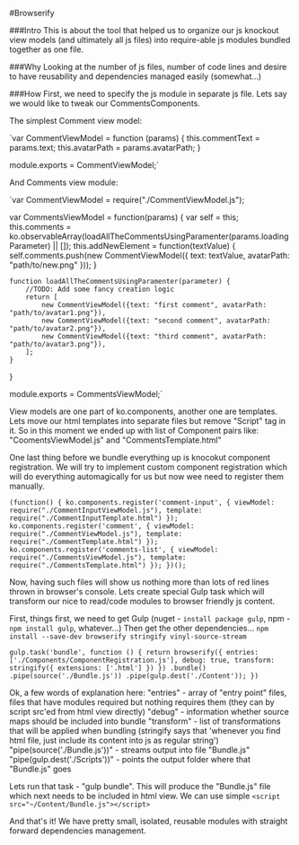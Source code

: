 #Browserify

###Intro
This is about the tool that helped us to organize our js knockout view models (and ultimately all js files) into require-able js modules bundled together as one file.

###Why
Looking at the number of js files, number of code lines and desire to have reusability and dependencies managed easily (somewhat...)

###How
First, we need to specify the js module in separate js file. Lets say we would like to tweak our CommentsComponents.

The simplest Comment view model:

`var CommentViewModel = function (params) {
    this.commentText = params.text;
    this.avatarPath = params.avatarPath;
}

module.exports = CommentViewModel;`

And Comments view module:

`var CommentViewModel = require("./CommentViewModel.js");

var CommentsViewModel = function(params) {
    var self = this;
    this.comments = ko.observableArray(loadAllTheCommentsUsingParamenter(params.loadingParameter) || []);
    this.addNewElement = function(textValue) {
        self.comments.push(new CommentViewModel({ text: textValue, avatarPath: "path/to/new.png" }));
    }

    function loadAllTheCommentsUsingParamenter(parameter) {
        //TODO: Add some fancy creation logic
        return [
            new CommentViewModel({text: "first comment", avatarPath: "path/to/avatar1.png"}),
            new CommentViewModel({text: "second comment", avatarPath: "path/to/avatar2.png"}),
            new CommentViewModel({text: "third comment", avatarPath: "path/to/avatar3.png"}),
        ];
    }
}

module.exports = CommentsViewModel;`

View models are one part of ko.components, another one are templates. Lets move our html templates into separate files but remove "Script" tag in it.
So in this moment we ended up with list of Component pairs like: "CoomentsViewModel.js" and "CommentsTemplate.html"

One last thing before we bundle everything up is knocokut component registration. We will try to implement custom component registration which will do everything automagically for us but now wee need to register them manually.

`(function() {
    ko.components.register('comment-input', { viewModel: require("./CommentInputViewModel.js"), template: require("./CommentInputTemplate.html") });
    ko.components.register('comment', { viewModel: require("./CommentViewModel.js"), template: require("./CommentTemplate.html") });
    ko.components.register('comments-list', { viewModel: require("./CommentsViewModel.js"), template: require("./CommentsTemplate.html") });
})();`

Now, having such files will show us nothing more than lots of red lines thrown in browser's console. Lets create special Gulp task which will transform our nice to read/code modules to browser friendly js content.

First, things first, we need to get Gulp (nuget - `install package gulp`, npm - `npm install gulp`, whatever...)
Then get the other dependencies...
`npm install --save-dev browserify stringify vinyl-source-stream`

`gulp.task('bundle', function () {
    return browserify({
        entries: ['./Components/ComponentRegistration.js'],
        debug: true,
        transform: stringify({
            extensions: ['.html']
        })
    })
     .bundle()
     .pipe(source('./Bundle.js'))
     .pipe(gulp.dest('./Content'));
})`

Ok, a few words of explanation here:
"entries" - array of "entry point" files, files that have modules required but nothing requires them (they can by script src'ed from html view directly)
"debug" - information whether source maps should be included into bundle
"transform" - list of transformations that will be applied when bundling (stringify says that 'whenever you find html file, just include its content into js as regular string')
"pipe(source('./Bundle.js'))" - streams output into file "Bundle.js"
"pipe(gulp.dest('./Scripts'))" - points the output folder where that "Bundle.js" goes

Lets run that task - "gulp bundle". This will produce the "Bundle.js" file which next needs to be included in html view. We can use simple 
`<script src="~/Content/Bundle.js"></script> `

And that's it! We have pretty small, isolated, reusable modules with straight forward dependencies management.


